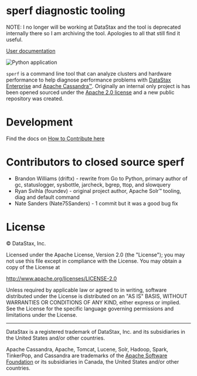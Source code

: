 # sperf diagnostic tooling

NOTE: I no longer will be working at DataStax and the tool is deprecated internally there so I am archiving the tool. Apologies to all that still find it useful.

[User documentation](https://datastax-toolkit.github.io/sperf/)

![Python application](https://github.com/DataStax-Toolkit/sperf/workflows/Python%20application/badge.svg)

`sperf` is a command line tool that can analyze clusters and hardware performance to help diagnose performance problems with [DataStax Enterprise](https://www.datastax.com/products/datastax-enterprise) and [Apache Cassandra™](http://cassandra.apache.org/). Originally an internal only project is has been opened sourced under the [Apache 2.0 license](https://www.apache.org/licenses/LICENSE-2.0.html) and a new public repository was created.

# Development

Find the docs on [How to Contribute here](https://datastax-toolkit.github.io/sperf/contrib.html)

# Contributors to closed source sperf

* Brandon Williams (driftx) - rewrite from Go to Python, primary author of gc, statuslogger, sysbottle, jarcheck, bgrep, ttop, and slowquery
* Ryan Svihla (foundev) - original project author, Apache Solr™ tooling, diag and default command
* Nate Sanders (Nate75Sanders) - 1 commit but it was a good bug fix

# License

&copy; DataStax, Inc.

Licensed under the Apache License, Version 2.0 (the "License");
you may not use this file except in compliance with the License.
You may obtain a copy of the License at

http://www.apache.org/licenses/LICENSE-2.0

Unless required by applicable law or agreed to in writing, software
distributed under the License is distributed on an "AS IS" BASIS,
WITHOUT WARRANTIES OR CONDITIONS OF ANY KIND, either express or implied.
See the License for the specific language governing permissions and
limitations under the License.

----

DataStax is a registered trademark of DataStax, Inc. and its subsidiaries in the United States 
and/or other countries.

Apache Cassandra, Apache, Tomcat, Lucene, Solr, Hadoop, Spark, TinkerPop, and Cassandra are 
trademarks of the [Apache Software Foundation](http://www.apache.org/) or its subsidiaries in
Canada, the United States and/or other countries. 
